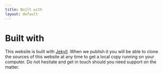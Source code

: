 ```yaml
---
title: Built with
layout: default
---
```

# Built with

This website is built with [Jekyll](https://jekyllrb.com). When we
publish it you will be able to clone the sources of this website at
any time to get a local copy running on your computer.  Do not
hesitate and get in touch should you need support on the matter.

